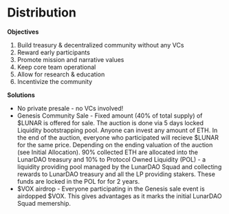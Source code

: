 # Distribution

**Objectives**

1. Build treasury & decentralized community without any VCs
2. Reward early participants
3. Promote mission and narrative values
4. Keep core team operational
5. Allow for research & education
6. Incentivize the community

**Solutions**

* No private presale - no VCs involved!
* Genesis Community Sale -  Fixed amount (40% of total supply) of $LUNAR is offered for sale. The auction is done via 5 days locked Liquidity bootstrapping pool. Anyone can invest any amount of ETH. In the end of the auction, everyone who participated will recieve $LUNAR for the same price. Depending on the ending valuation of the auction (see Initial Allocation). 90% collected ETH are allocated into the LunarDAO treasury and 10% to Protocol Owned Liquidity (POL) - a liquidity providing pool managed by the LunarDAO Squad and collecting rewards to LunarDAO treasury and all the LP providing stakers. These funds are locked in the POL for for 2 years.
* $VOX airdrop - Everyone participating in the Genesis sale event is airdopped $VOX. This gives advantages as it marks the initial LunarDAO Squad memership.


